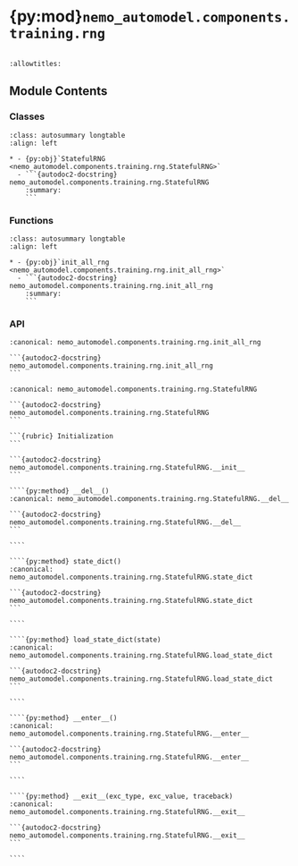 # {py:mod}`nemo_automodel.components.training.rng`

```{py:module} nemo_automodel.components.training.rng
```

```{autodoc2-docstring} nemo_automodel.components.training.rng
:allowtitles:
```

## Module Contents

### Classes

````{list-table}
:class: autosummary longtable
:align: left

* - {py:obj}`StatefulRNG <nemo_automodel.components.training.rng.StatefulRNG>`
  - ```{autodoc2-docstring} nemo_automodel.components.training.rng.StatefulRNG
    :summary:
    ```
````

### Functions

````{list-table}
:class: autosummary longtable
:align: left

* - {py:obj}`init_all_rng <nemo_automodel.components.training.rng.init_all_rng>`
  - ```{autodoc2-docstring} nemo_automodel.components.training.rng.init_all_rng
    :summary:
    ```
````

### API

````{py:function} init_all_rng(seed: int, ranked: bool = False)
:canonical: nemo_automodel.components.training.rng.init_all_rng

```{autodoc2-docstring} nemo_automodel.components.training.rng.init_all_rng
```
````

`````{py:class} StatefulRNG(seed: int, ranked: bool = False)
:canonical: nemo_automodel.components.training.rng.StatefulRNG

```{autodoc2-docstring} nemo_automodel.components.training.rng.StatefulRNG
```

```{rubric} Initialization
```

```{autodoc2-docstring} nemo_automodel.components.training.rng.StatefulRNG.__init__
```

````{py:method} __del__()
:canonical: nemo_automodel.components.training.rng.StatefulRNG.__del__

```{autodoc2-docstring} nemo_automodel.components.training.rng.StatefulRNG.__del__
```

````

````{py:method} state_dict()
:canonical: nemo_automodel.components.training.rng.StatefulRNG.state_dict

```{autodoc2-docstring} nemo_automodel.components.training.rng.StatefulRNG.state_dict
```

````

````{py:method} load_state_dict(state)
:canonical: nemo_automodel.components.training.rng.StatefulRNG.load_state_dict

```{autodoc2-docstring} nemo_automodel.components.training.rng.StatefulRNG.load_state_dict
```

````

````{py:method} __enter__()
:canonical: nemo_automodel.components.training.rng.StatefulRNG.__enter__

```{autodoc2-docstring} nemo_automodel.components.training.rng.StatefulRNG.__enter__
```

````

````{py:method} __exit__(exc_type, exc_value, traceback)
:canonical: nemo_automodel.components.training.rng.StatefulRNG.__exit__

```{autodoc2-docstring} nemo_automodel.components.training.rng.StatefulRNG.__exit__
```

````

`````
